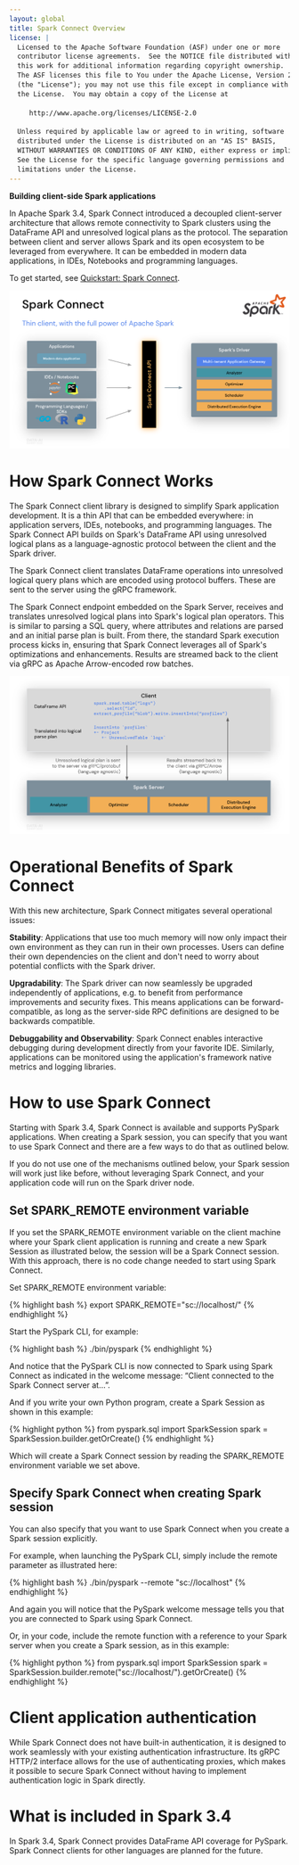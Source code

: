 ```yaml
---
layout: global
title: Spark Connect Overview
license: |
  Licensed to the Apache Software Foundation (ASF) under one or more
  contributor license agreements.  See the NOTICE file distributed with
  this work for additional information regarding copyright ownership.
  The ASF licenses this file to You under the Apache License, Version 2.0
  (the "License"); you may not use this file except in compliance with
  the License.  You may obtain a copy of the License at
 
     http://www.apache.org/licenses/LICENSE-2.0
 
  Unless required by applicable law or agreed to in writing, software
  distributed under the License is distributed on an "AS IS" BASIS,
  WITHOUT WARRANTIES OR CONDITIONS OF ANY KIND, either express or implied.
  See the License for the specific language governing permissions and
  limitations under the License.
---
```

**Building client-side Spark applications**

In Apache Spark 3.4, Spark Connect introduced a decoupled client-server architecture that allows remote connectivity to Spark clusters using the DataFrame API and unresolved logical plans as the protocol. The separation between client and server allows Spark and its open ecosystem to be leveraged from everywhere. It can be embedded in modern data applications, in IDEs, Notebooks and programming languages.

To get started, see [Quickstart: Spark Connect](api/python/getting_started/quickstart_connect.html).

<p style="text-align: center;">
  <img src="img/spark-connect-api.png" title="Spark Connect API" alt="Spark Connect API Diagram" />
</p>

# How Spark Connect Works

The Spark Connect client library is designed to simplify Spark application development. It is a thin API that can be embedded everywhere: in application servers, IDEs, notebooks, and programming languages. The Spark Connect API builds on Spark's DataFrame API using unresolved logical plans as a language-agnostic protocol between the client and the Spark driver.

The Spark Connect client translates DataFrame operations into unresolved logical query plans which are encoded using protocol buffers. These are sent to the server using the gRPC framework.

The Spark Connect endpoint embedded on the Spark Server, receives and translates unresolved logical plans into Spark's logical plan operators. This is similar to parsing a SQL query, where attributes and relations are parsed and an initial parse plan is built. From there, the standard Spark execution process kicks in, ensuring that Spark Connect leverages all of Spark's optimizations and enhancements. Results are streamed back to the client via gRPC as Apache Arrow-encoded row batches.

<p style="text-align: center;">
  <img src="img/spark-connect-communication.png" title="Spark Connect communication" alt="Spark Connect communication" />
</p>

# Operational Benefits of Spark Connect

With this new architecture, Spark Connect mitigates several operational issues:

**Stability**: Applications that use too much memory will now only impact their own environment as they can run in their own processes. Users can define their own dependencies on the client and don't need to worry about potential conflicts with the Spark driver.

**Upgradability**: The Spark driver can now seamlessly be upgraded independently of applications, e.g. to benefit from performance improvements and security fixes. This means applications can be forward-compatible, as long as the server-side RPC definitions are designed to be backwards compatible.

**Debuggability and Observability**: Spark Connect enables interactive debugging during development directly from your favorite IDE. Similarly, applications can be monitored using the application's framework native metrics and logging libraries.

# How to use Spark Connect

Starting with Spark 3.4, Spark Connect is available and supports PySpark applications. When creating a Spark session, you can specify that you want to use Spark Connect and there are a few ways to do that as outlined below.

If you do not use one of the mechanisms outlined below, your Spark session will work just like before, without leveraging Spark Connect, and your application code will run on the Spark driver node.

## Set SPARK_REMOTE environment variable

If you set the SPARK_REMOTE environment variable on the client machine where your Spark client application is running and create a new Spark Session as illustrated below, the session will be a Spark Connect session. With this approach, there is no code change needed to start using Spark Connect.

Set SPARK_REMOTE environment variable:

{% highlight bash %}
export SPARK_REMOTE="sc://localhost/"
{% endhighlight %}

Start the PySpark CLI, for example:

{% highlight bash %}
./bin/pyspark
{% endhighlight %}

And notice that the PySpark CLI is now connected to Spark using Spark Connect as indicated in the welcome message: “Client connected to the Spark Connect server at...”.

And if you write your own Python program, create a Spark Session as shown in this example:

{% highlight python %}
from pyspark.sql import SparkSession
spark = SparkSession.builder.getOrCreate()
{% endhighlight %}

Which will create a Spark Connect session by reading the SPARK_REMOTE environment variable we set above.

## Specify Spark Connect when creating Spark session

You can also specify that you want to use Spark Connect when you create a Spark session explicitly.

For example, when launching the PySpark CLI, simply include the remote parameter as illustrated here:

{% highlight bash %}
./bin/pyspark --remote "sc://localhost"
{% endhighlight %}

And again you will notice that the PySpark welcome message tells you that you are connected to Spark using Spark Connect.

Or, in your code, include the remote function with a reference to your Spark server when you create a Spark session, as in this example:

{% highlight python %}
from pyspark.sql import SparkSession
spark = SparkSession.builder.remote("sc://localhost/").getOrCreate()
{% endhighlight %}

# Client application authentication

While Spark Connect does not have built-in authentication, it is designed to work seamlessly with your existing authentication infrastructure. Its gRPC HTTP/2 interface allows for the use of authenticating proxies, which makes it possible to secure Spark Connect without having to implement authentication logic in Spark directly.

# What is included in Spark 3.4

In Spark 3.4, Spark Connect provides DataFrame API coverage for PySpark.
Spark Connect clients for other languages are planned for the future.
